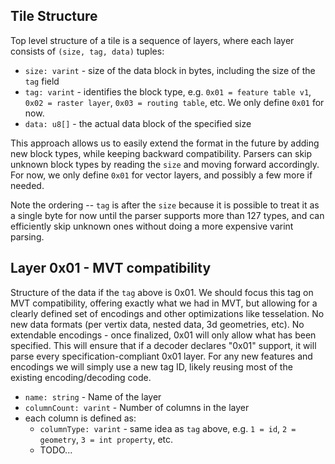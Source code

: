 ## Tile Structure
Top level structure of a tile is a sequence of layers, where each layer consists of `(size, tag, data)` tuples:
- `size: varint` - size of the data block in bytes, including the size of the `tag` field
- `tag: varint` - identifies the block type, e.g. `0x01 = feature table v1`, `0x02 = raster layer`, `0x03 = routing table`, etc. We only define `0x01` for now.
- `data: u8[]` - the actual data block of the specified size

This approach allows us to easily extend the format in the future by adding new block types, while keeping backward compatibility. Parsers can skip unknown block types by reading the `size` and moving forward accordingly. For now, we only define `0x01` for vector layers, and possibly a few more if needed.

Note the ordering -- `tag` is after the `size` because it is possible to treat it as a single byte for now until the parser supports more than 127 types, and can efficiently skip unknown ones without doing a more expensive varint parsing.

## Layer 0x01 - MVT compatibility
Structure of the data if the `tag` above is 0x01. We should focus this tag on MVT compatibility, offering exactly what we had in MVT, but allowing for a clearly defined set of encodings and other optimizations like tesselation.  No new data formats (per vertix data, nested data, 3d geometries, etc).  No extendable encodings - once finalized, 0x01 will only allow what has been specified. This will ensure that if a decoder declares "0x01" support, it will parse every specification-compliant 0x01 layer. For any new features and encodings we will simply use a new tag ID, likely reusing most of the existing encoding/decoding code.

- `name: string` - Name of the layer
- `columnCount: varint` - Number of columns in the layer
- each column is defined as:
    - `columnType: varint` - same idea as `tag` above, e.g. `1 = id`, `2 = geometry`, `3 = int property`, etc.
    - TODO...
